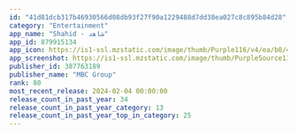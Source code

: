 ```yaml
---
id: "41d81dcb317b46930566d08db93f27f90a1229488d7dd38ea027c8c895b84d28"
category: "Entertainment"
app_name: "Shahid - ﺷﺎﻫﺪ"
app_id: 879915134
app_icon: https://is1-ssl.mzstatic.com/image/thumb/Purple116/v4/ea/b0/47/eab04710-f6b2-ea5e-1b5d-d42f98bbf49f/AppIcon-1x_U007emarketing-0-10-0-85-220-0.png/1024x1024bb.png
app_screenshot: https://is1-ssl.mzstatic.com/image/thumb/PurpleSource116/v4/d5/0b/5c/d50b5c49-d54c-0409-3ad5-ebf927642fe8/a33ccb64-fed3-475f-b953-b8422d3649ab_iPhone_6.5_-_En1.png/1284x2778bb.png
publisher_id: 387763189
publisher_name: "MBC Group"
rank: 80
most_recent_release: 2024-02-04 00:00:00
release_count_in_past_year: 34
release_count_in_past_year_category: 13
release_count_in_past_year_top_in_category: 25
---
```

